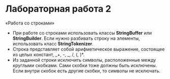 # Лабораторная работа 2

«Работа со строками»

- При работе со строками использовать классы **StringBuffer** или
  **StringBuilder**. Если нужно разбивать строку на элементы, использовать класс
  **StringTokenizer**.
- Строка представляет собой арифметическое выражение, состоящее из целых
  констант, _+, -, _, /, (, )\*.
- Из заданной строки исключить символы, расположенные между круглыми скобками. Сами скобки тоже должны быть исключены. Если внутри скобок есть другие скобки, то символы не исключать.
